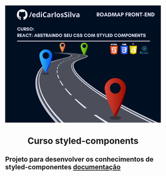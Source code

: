 ![Imagem capa do projeto Sobre curo de Styled-components com React](./imagens/capa.png)

<h1 align="center"> Curso styled-components</h1>

## Projeto para desenvolver os conhecimentos de styled-componentes [documentação](https://styled-components.com/docs)


